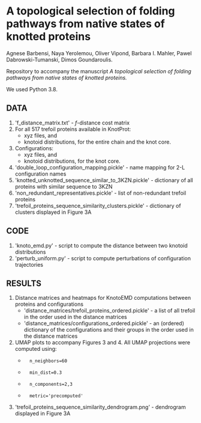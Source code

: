 # A topological selection of folding pathways from native states of knotted proteins

Agnese Barbensi, Naya Yerolemou, Oliver Vipond, Barbara I. Mahler, Pawel Dabrowski-Tumanski, Dimos Goundaroulis.


Repository to accompany the manuscript *A topological selection of folding pathways from native states of knotted proteins.*


We used Python 3.8.


## DATA

1. 'f_distance_matrix.txt' - $f$-distance cost matrix
2. For all 517 trefoil proteins available in KnotProt:
	- xyz files, and
	- knotoid distributions,
	for the entire chain and the knot core.
3. Configurations:
	- xyz files, and
	- knotoid distributions,
	for the knot core.
4. 'double_loop_configuration_mapping.pickle' - name mapping for 2-L configuration names
5. 'knotted_unknotted_sequence_similar_to_3KZN.pickle' - dictionary of all proteins with similar sequence to 3KZN
6. 'non_redundant_representatives.pickle' - list of non-redundant trefoil proteins
7. 'trefoil_proteins_sequence_similarity_clusters.pickle' - dictionary of clusters displayed in Figure 3A


## CODE

1. 'knoto_emd.py' - script to compute the distance between two knotoid distributions
2. 'perturb_uniform.py' - script to compute perturbations of configuration trajectories



## RESULTS

1. Distance matrices and heatmaps for KnotoEMD computations between proteins and configurations
	- 'distance_matrices/trefoil_proteins_ordered.pickle' - a list of all trefoil in the order used in the distance matrices
	- 'distance_matrices/configurations_ordered.pickle' - an (ordered) dictionary of the configurations and their groups in the order used in the distance matrices
2. UMAP plots to accompany Figures 3 and 4. All UMAP projections were computed using: 
	-       n_neighbors=60
	-       min_dist=0.3
	-       n_components=2,3
	-       metric='precomputed'
3. 'trefoil_proteins_sequence_similarity_dendrogram.png' - dendrogram displayed in Figure 3A
